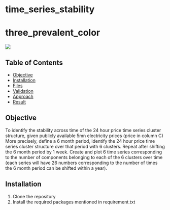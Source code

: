 # time_series_stability

# three_prevalent_color
![](https://img.shields.io/badge/python-3.5-green.svg?style=flat)

## Table of Contents

- [Objective](#objective)
- [Installation](#installation)
- [Files](#files)
- [Validation](#validation)
- [Approach](#approach)
- [Result](#result)

## Objective

To identify the stability across time of the 24 hour price time series cluster structure, given publicly available 5mn electricity prices (price in column C)
More precisely, define a 6 month period, identify the 24 hour price time series cluster structure over that period with 6 clusters.
Repeat after shifting the 6 month period by 1 week.
Create and plot 6 time series corresponding to the number of components belonging to each of the 6 clusters over time (each series will have 26 numbers corresponding to the number of times the 6 month period can be shifted within a year).

## Installation
1. Clone the repository
2. Install the required packages mentioned in requirement.txt










